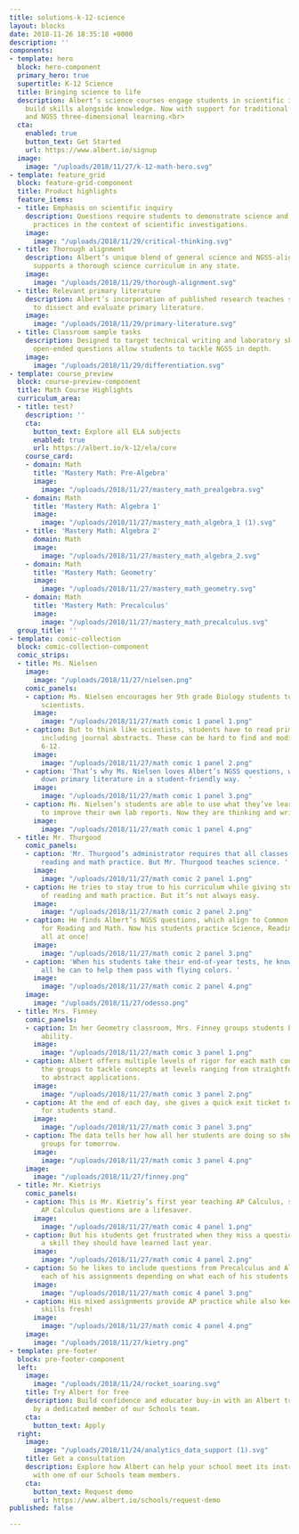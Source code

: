 ```yaml
---
title: solutions-k-12-science
layout: blocks
date: 2018-11-26 18:35:18 +0000
description: ''
components:
- template: hero
  block: hero-component
  primary_hero: true
  supertitle: K-12 Science
  title: Bringing science to life
  description: Albert’s science courses engage students in scientific inquiry and
    build skills alongside knowledge. Now with support for traditional science curricula
    and NGSS three-dimensional learning.<br>
  cta:
    enabled: true
    button_text: Get Started
    url: https://www.albert.io/signup
  image:
    image: "/uploads/2018/11/27/k-12-math-hero.svg"
- template: feature_grid
  block: feature-grid-component
  title: Product highlights
  feature_items:
  - title: Emphasis on scientific inquiry
    description: Questions require students to demonstrate science and engineering
      practices in the context of scientific investigations.
    image:
      image: "/uploads/2018/11/29/critical-thinking.svg"
  - title: Thorough alignment
    description: Albert’s unique blend of general science and NGSS-aligned courses
      supports a thorough science curriculum in any state.
    image:
      image: "/uploads/2018/11/29/thorough-alignment.svg"
  - title: Relevant primary literature
    description: Albert’s incorporation of published research teaches students how
      to dissect and evaluate primary literature.
    image:
      image: "/uploads/2018/11/29/primary-literature.svg"
  - title: Classroom sample tasks
    description: Designed to target technical writing and laboratory skills, these
      open-ended questions allow students to tackle NGSS in depth.
    image:
      image: "/uploads/2018/11/29/differentiation.svg"
- template: course_preview
  block: course-preview-component
  title: Math Course Highlights
  curriculum_area:
  - title: test?
    description: ''
    cta:
      button_text: Explore all ELA subjects
      enabled: true
      url: https://albert.io/k-12/ela/core
    course_card:
    - domain: Math
      title: 'Mastery Math: Pre-Algebra'
      image:
        image: "/uploads/2018/11/27/mastery_math_prealgebra.svg"
    - domain: Math
      title: 'Mastery Math: Algebra 1'
      image:
        image: "/uploads/2018/11/27/mastery_math_algebra_1 (1).svg"
    - title: 'Mastery Math: Algebra 2'
      domain: Math
      image:
        image: "/uploads/2018/11/27/mastery_math_algebra_2.svg"
    - domain: Math
      title: 'Mastery Math: Geometry'
      image:
        image: "/uploads/2018/11/27/mastery_math_geometry.svg"
    - domain: Math
      title: 'Mastery Math: Precalculus'
      image:
        image: "/uploads/2018/11/27/mastery_math_precalculus.svg"
  group_title: ''
- template: comic-collection
  block: comic-collection-component
  comic_strips:
  - title: Ms. Nielsen
    image:
      image: "/uploads/2018/11/27/nielsen.png"
    comic_panels:
    - caption: Ms. Nielsen encourages her 9th grade Biology students to think like
        scientists.
      image:
        image: "/uploads/2018/11/27/math comic 1 panel 1.png"
    - caption: But to think like scientists, students have to read primary literature,
        including journal abstracts. These can be hard to find and modify for grades
        6-12.
      image:
        image: "/uploads/2018/11/27/math comic 1 panel 2.png"
    - caption: 'That’s why Ms. Nielsen loves Albert’s NGSS questions, which break
        down primary literature in a student-friendly way.  '
      image:
        image: "/uploads/2018/11/27/math comic 1 panel 3.png"
    - caption: Ms. Nielsen’s students are able to use what they’ve learned from Albert
        to improve their own lab reports. Now they are thinking and writing like scientists!
      image:
        image: "/uploads/2018/11/27/math comic 1 panel 4.png"
  - title: Mr. Thurgood
    comic_panels:
    - caption: 'Mr. Thurgood’s administrator requires that all classes incorporate
        reading and math practice. But Mr. Thurgood teaches science. '
      image:
        image: "/uploads/2018/11/27/math comic 2 panel 1.png"
    - caption: He tries to stay true to his curriculum while giving students plenty
        of reading and math practice. But it’s not always easy.
      image:
        image: "/uploads/2018/11/27/math comic 2 panel 2.png"
    - caption: He finds Albert’s NGSS questions, which align to Common Core standards
        for Reading and Math. Now his students practice Science, Reading, and Math
        all at once!
      image:
        image: "/uploads/2018/11/27/math comic 2 panel 3.png"
    - caption: 'When his students take their end-of-year tests, he knows he’s done
        all he can to help them pass with flying colors. '
      image:
        image: "/uploads/2018/11/27/math comic 2 panel 4.png"
    image:
      image: "/uploads/2018/11/27/odesso.png"
  - title: Mrs. Finney
    comic_panels:
    - caption: In her Geometry classroom, Mrs. Finney groups students based on their
        ability.
      image:
        image: "/uploads/2018/11/27/math comic 3 panel 1.png"
    - caption: Albert offers multiple levels of rigor for each math concept, allowing
        the groups to tackle concepts at levels ranging from straightforward calculations
        to abstract applications.
      image:
        image: "/uploads/2018/11/27/math comic 3 panel 2.png"
    - caption: At the end of each day, she gives a quick exit ticket to get a sense
        for students stand.
      image:
        image: "/uploads/2018/11/27/math comic 3 panel 3.png"
    - caption: The data tells her how all her students are doing so she can adjust
        groups for tomorrow.
      image:
        image: "/uploads/2018/11/27/math comic 3 panel 4.png"
    image:
      image: "/uploads/2018/11/27/finney.png"
  - title: Mr. Kietriys
    comic_panels:
    - caption: This is Mr. Kietriy’s first year teaching AP Calculus, so Albert’s
        AP Calculus questions are a lifesaver.
      image:
        image: "/uploads/2018/11/27/math comic 4 panel 1.png"
    - caption: But his students get frustrated when they miss a question because of
        a skill they should have learned last year.
      image:
        image: "/uploads/2018/11/27/math comic 4 panel 2.png"
    - caption: So he likes to include questions from Precalculus and Algebra 2 on
        each of his assignments depending on what each of his students struggles with.
      image:
        image: "/uploads/2018/11/27/math comic 4 panel 3.png"
    - caption: His mixed assignments provide AP practice while also keeping the foundational
        skills fresh!
      image:
        image: "/uploads/2018/11/27/math comic 4 panel 4.png"
    image:
      image: "/uploads/2018/11/27/kietry.png"
- template: pre-footer
  block: pre-footer-component
  left:
    image:
      image: "/uploads/2018/11/24/rocket_soaring.svg"
    title: Try Albert for free
    description: Build confidence and educator buy-in with an Albert trial supported
      by a dedicated member of our Schools team.
    cta:
      button_text: Apply
  right:
    image:
      image: "/uploads/2018/11/24/analytics_data_support (1).svg"
    title: Get a consultation
    description: Explore how Albert can help your school meet its instructional goals
      with one of our Schools team members.
    cta:
      button_text: Request demo
      url: https://www.albert.io/schools/request-demo
published: false

---
```

